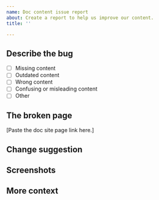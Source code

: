 ```yaml
---
name: Doc content issue report
about: Create a report to help us improve our content.
title: ''

---
```


<!--
**IMPORTANT: this is only for reporting documentation content issues.**

- Report Besu software issues at https://github.com/hyperledger/besu/issues.
- Report doc tool issues using the "Doc tool bug report" template.

**Before creating a bug**, have you tried using the search field in the documentation
to find what you're looking for?
-->

## Describe the bug

<!-- A clear and concise description of what the doc issue is.

Check the issue type in the following list (insert X instead of space between [ ]): -->

- [ ] Missing content
- [ ] Outdated content
- [ ] Wrong content
- [ ] Confusing or misleading content
- [ ] Other

## The broken page

[Paste the doc site page link here.]

## Change suggestion

<!-- If you know how to fix the content, don't hesitate to provide a suggestion. -->

## Screenshots

<!-- If applicable, don't hesitate to link an annotated screenshot
or a small demo video to help understanding the issue. -->

## More context

<!-- Add any other context about the problem here. -->
